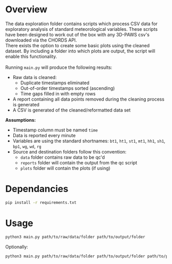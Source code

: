 # Overview
The data exploration folder contains scripts which process CSV data for exploratory analysis of standard meteorological variables.
These scripts have been designed to work out of the box with any 3D-PAWS csv's downloaded via the CHORDS API.<br>
There exists the option to create some basic plots using the cleaned dataset. By including a folder into which plots are output, the script
will enable this functionality.<br>
<br>
Running `main.py` will produce the following results:

- Raw data is cleaned:
  - Duplicate timestamps eliminated
  - Out-of-order timestamps sorted (ascending)
  - Time gaps filled in with empty rows
- A report containing all data points removed during the cleaning process is generated 
- A CSV is generated of the cleaned/reformatted data set

**Assumptions:**

- Timestamp column must be named `time`
- Data is reported every minute
- Variables are using the standard shortnames: `bt1`, `ht1`, `st1`, `mt1`, `hh1`, `sh1`, `bp1`, `wg`, `wd`, `rg`
- Source and destination folders follow this convention:
  - ```data``` folder contains raw data to be qc'd
  - ```reports``` folder will contain the output from the qc script
  - ```plots``` folder will contain the plots (if using) 

# Dependancies 
```bash
pip install -r requirements.txt
```

# Usage
```bash
python3 main.py path/to/raw/data/folder path/to/output/folder
```
Optionally:
```bash
python3 main.py path/to/raw/data/folder path/to/output/folder path/to/plots/folder
```
